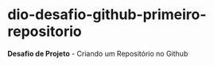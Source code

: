 # dio-desafio-github-primeiro-repositorio
**Desafio de Projeto** -  Criando um Repositório no Github

